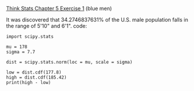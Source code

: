 [Think Stats Chapter 5 Exercise 1](http://greenteapress.com/thinkstats2/html/thinkstats2006.html#toc50) (blue men)

It was discovered that 34.2746837631% of the U.S. male population falls in the range of 5'10" and 6'1".
code:


    import scipy.stats

    mu = 178
    sigma = 7.7

    dist = scipy.stats.norm(loc = mu, scale = sigma)

    low = dist.cdf(177.8)
    high = dist.cdf(185.42)
    print(high - low)

